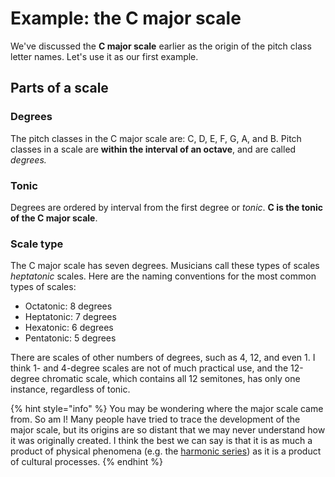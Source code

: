 # Example: the C major scale

We've discussed the **C major scale** earlier as the origin of the pitch class letter names. Let's use it as our first example.

## Parts of a scale

### Degrees

The pitch classes in the C major scale are: C, D, E, F, G, A, and B. Pitch classes in a scale are **within the interval of an octave**, and are called _degrees._ 

### Tonic

Degrees are ordered by interval from the first degree or _tonic_. **C is the tonic of the C major scale**.

### Scale type

The C major scale has seven degrees. Musicians call these types of scales _heptatonic_ scales. Here are the naming conventions for the most common types of scales:

* Octatonic: 8 degrees
* Heptatonic: 7 degrees
* Hexatonic: 6 degrees
* Pentatonic: 5 degrees

There are scales of other numbers of degrees, such as 4, 12, and even 1. I think 1- and 4-degree scales are not of much practical use, and the 12-degree chromatic scale, which contains all 12 semitones, has only one instance, regardless of tonic.

{% hint style="info" %}
You may be wondering where the major scale came from. So am I! Many people have tried to trace the development of the major scale, but its origins are so distant that we may never understand how it was originally created. I think the best we can say is that it is as much a product of physical phenomena \(e.g. the [harmonic series](https://en.wikipedia.org/wiki/Harmonic_series_%28music%29)\) as it is a product of cultural processes.
{% endhint %}


